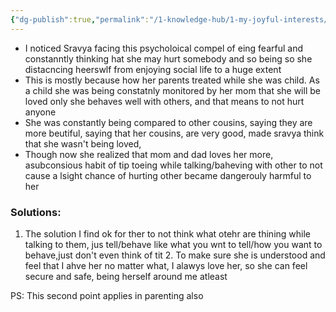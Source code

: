 ```yaml
---
{"dg-publish":true,"permalink":"/1-knowledge-hub/1-my-joyful-interests/self-help-phycology/notions-i-derirved/sravya-not-being-confident/","noteIcon":""}
---
```


- I noticed Sravya facing this psycholoical compel of eing fearful and constanntly thinking hat she may hurt somebody and so being so she distacncing heerswlf from enjoying social life to a huge extent
- This is mostly because how her parents treated while she was child. As a child she was being constatnly monitored by her mom that she will be loved only she behaves well with others, and that means to not hurt anyone
- She was constantly being compared to other cousins, saying they are more beutiful, saying that her cousins, are very good, made sravya think that she wasn't being loved,
- Though now she realized that mom and dad loves her more, asubconsious habit of tip toeing while talking/baheving with other to not cause a lsight chance of hurting other became dangerouly harmful to her
### Solutions:
1. The solution I find ok for ther to not think what otehr are thining while talking to them, jus tell/behave like what you wnt to tell/how you want to behave,just don't even think of tit
	2. To make sure she is understood and feel that I ahve her no matter what, I alawys love her, so she can feel secure and safe, being herself around me atleast

PS: This second point applies in parenting also
